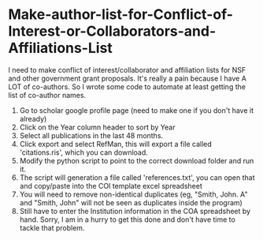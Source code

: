 # Make-author-list-for-Conflict-of-Interest-or-Collaborators-and-Affiliations-List

I need to make conflict of interest/collaborator and affiliation lists for NSF and other government grant proposals. It's really a pain because I have A LOT of co-authors. So I wrote some code to automate at least getting the list of co-author names.

1. Go to scholar google profile page (need to make one if you don't have it already)
2. Click on the Year column header to sort by Year
3. Select all publications in the last 48 months.
4. Click export and select RefMan, this will export a file called 'citations.ris', which you can download.
5. Modify the python script to point to the correct download folder and run it.
6. The script will generation a file called 'references.txt', you can open that and copy/paste into the COI template excel spreadsheet
7. You will need to remove non-identical duplicates (eg, "Smith, John. A" and "Smith, John" will not be seen as duplicates inside the program)
8. Still have to enter the Institution information in the COA spreadsheet by hand. Sorry, I am in a hurry to get this done and don't have time to tackle that problem.
